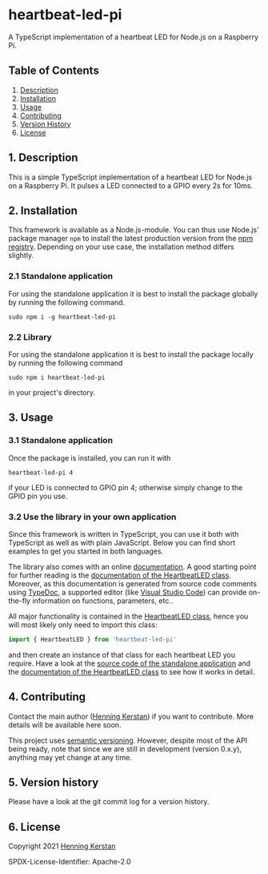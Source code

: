 # heartbeat-led-pi

A TypeScript implementation of a heartbeat LED for Node.js on a Raspberry Pi.

## Table of Contents

1. [Description](#1-description)
1. [Installation](#2-installation)
1. [Usage](#3-usage)
1. [Contributing](#4-contributing)
1. [Version History](#5-version-history)
1. [License](#6-license)

## 1. Description

This is a simple TypeScript implementation of a heartbeat LED for Node.js on a Raspberry Pi. It pulses a LED connected to a GPIO every 2s for 10ms.

## 2. Installation

This framework is available as a Node.js-module. You can thus use Node.js' package manager `npm` to install the latest production version from the [npm registry](https://npmjs.com). Depending on your use case, the installation method differs slightly.

### 2.1 Standalone application

For using the standalone application it is best to install the package globally by running the following command.

    sudo npm i -g heartbeat-led-pi

### 2.2 Library

For using the standalone application it is best to install the package locally by running the following command

    sudo npm i heartbeat-led-pi

in your project's directory.

## 3. Usage

### 3.1 Standalone application

Once the package is installed, you can run it with

```
heartbeat-led-pi 4
```

if your LED is connected to GPIO pin 4; otherwise simply change to the GPIO pin you use.

### 3.2 Use the library in your own application

Since this framework is written in TypeScript, you can use it both with TypeScript as well as with plain JavaScript. Below you can find short examples to get you started in both languages.

The library also comes with an online [documentation](https://henningkerstan.github.io/heartbeat-led-pi/). A good starting point for further reading is the [documentation of the HeartbeatLED class](https://henningkerstan.github.io/heartbeat-led-pi/classes/HeartbeatLED.HeartbeatLED-1.html). Moreover, as this documentation is generated from source code comments using [TypeDoc](https://typedoc.org), a supported editor (like [Visual Studio Code](https://code.visualstudio.com/)) can provide on-the-fly information on functions, parameters, etc..

All major functionality is contained in the [HeartbeatLED class](https://henningkerstan.github.io/heartbeat-led-pi/classes/HeartbeatLED.HeartbeatLED-1.html), hence you will most likely only need to import this class:

```typescript
import { HeartbeatLED } from 'heartbeat-led-pi'
```

and then create an instance of that class for each heartbeat LED you require. Have a look at the [source code of the standalone application](https://github.com/henningkerstan/heartbeat-led-pi/blob/main/src/heartbeat-led-pi.ts) and the [documentation of the HeartbeatLED class](https://henningkerstan.github.io/heartbeat-led-pi/classes/HeartbeatLED.HeartbeatLED-1.html) to see how it works in detail.

## 4. Contributing

Contact the main author ([Henning Kerstan](https://henningkerstan.de)) if you want to contribute. More details will be available here soon.

This project uses [semantic versioning](https://semver.org/). However, despite most of the API being ready, note that since we are still in development (version 0.x.y), anything may yet change at any time.

## 5. Version history

Please have a look at the git commit log for a version history.

## 6. License

Copyright 2021 [Henning Kerstan](https://henningkerstan.de)

SPDX-License-Identifier: Apache-2.0
